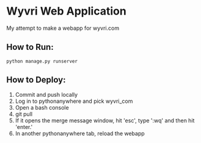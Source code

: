 # Wyvri Web Application
My attempt to make a webapp for wyvri.com

## How to Run:
`python manage.py runserver`

## How to Deploy:
1. Commit and push locally
2. Log in to pythonanywhere and pick wyvri_com
3. Open a bash console
4. git pull
5. If it opens the merge message window, hit 'esc', type ':wq' and then hit 'enter.'
6. In another pythonanywhere tab, reload the webapp
